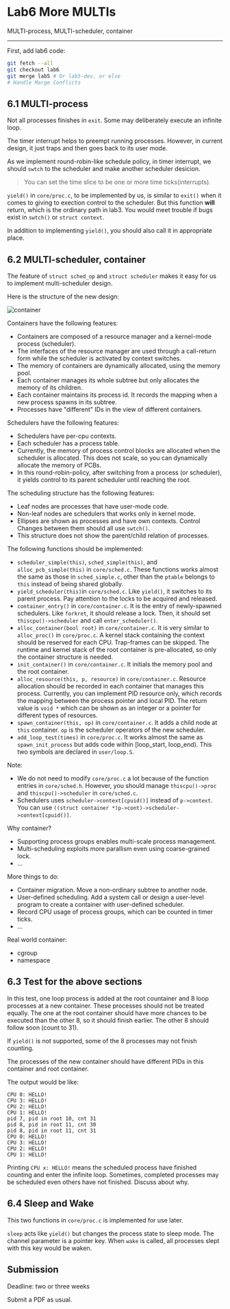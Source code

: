 # Lab6 More MULTIs

MULTI-process, MULTI-scheduler, container

------

First, add lab6 code:
```sh
git fetch --all
git checkout lab6
git merge lab5 # Or lab5-dev, or else
# Handle Marge Conflicts
```

## 6.1 MULTI-process

Not all processes finishes in `exit`. Some may deliberately execute an infinite loop.

The timer interrupt helps to preempt running processes. However, in current design, it just traps and then goes back to its user mode.

As we implement round-robin-like schedule policy, in timer interrupt, we should `swtch` to the scheduler and make another scheduler desicion.

> You can set the time slice to be one or more time ticks(interrupts).

`yield()` in `core/proc.c`, to be implemented by us, is similar to `exit()` when it comes to giving to exection control to the scheduler. But this function **will** return, which is the ordinary path in lab3. You would meet trouble if bugs exist in `swtch()` or `struct context`.

In addition to implementing `yield()`, you should also call it in appropriate place.

## 6.2 MULTI-scheduler, container
The feature of `struct sched_op` and `struct scheduler` makes it easy for us to implement multi-scheduler design.

Here is the structure of the new design:

![container](./container.svg)

Containers have the following features:

* Containers are composed of a resource manager and a kernel-mode process (scheduler).
* The interfaces of the resource manager are used through a call-return form while the scheduler is activated by context switches.
* The memory of containers are dynamically allocated, using the memory pool.
* Each container manages its whole subtree but only allocates the memory of its children.
* Each container maintains its process id. It records the mapping when a new process spawns in its subtree.
* Processes have "different" IDs in the view of different containers.

Schedulers have the following features:

* Schedulers have per-cpu contexts.
* Each scheduler has a process table.
* Currently, the memory of process control blocks are allocated when the scheduler is allocated. This does not scale, so you can dynamically allocate the memory of PCBs.
* In this round-robin-policy, after switching from a process (or scheduler), it yields control to its parent scheduler until reaching the root.

The scheduling structure has the following features:

* Leaf nodes are processes that have user-mode code.
* Non-leaf nodes are schedulers that works only in kernel mode.
* Ellipses are shown as processes and have own contexts. Control Changes between them should all use `swtch()`.
* This structure does not show the parent/child relation of processes.

The following functions should be implemented:

* `scheduler_simple(this)`, `sched_simple(this)`, and `alloc_pcb_simple(this)` in `core/sched.c`. These functions works almost the same as those in `sched_simple.c`, other than the `ptable` belongs to `this` instead of being shared globally.
* `yield_scheduler(this)`in `core/sched.c`. Like `yield()`, it switches to its parent process. Pay attention to the locks to be acquired and released. 
* `container_entry()` in `core/container.c`. It is the entry of newly-spawned schedulers. Like `forkret`, it should release a lock. Then, it should set `thiscpu()->scheduler` and call `enter_scheduler()`.
* `alloc_container(bool root)` in `core/container.c`. It is very similar to `alloc_proc()` in `core/proc.c`. A kernel stack containing the context should be reserved for each CPU. Trap-frames can be skipped. The runtime and kernel stack of the root container is pre-allocated, so only the container structure is needed.
* `init_container()` in `core/container.c`. It initials the memory pool and the root container.
* `alloc_resource(this, p, resource)` in `core/container.c`. Resource allocation should be recorded in each container that manages this process. Currently, you can implement PID resource only, which records the mapping between the process pointer and local PID. The return value is `void *` which can be shown as an integer or a pointer for different types of resources.
* `spawn_container(this, op)` in `core/container.c`. It adds a child node at `this` container. `op` is the scheduler operators of the new scheduler.
* `add_loop_test(times)` in `core/proc.c`. It works almost the same as `spawn_init_process` but adds code within [loop_start, loop_end). This two symbols are declared in `user/loop.S`.

Note:

* We do not need to modify `core/proc.c` a lot because of the function entries in `core/sched.h`. However, you should manage `thiscpu()->proc` and `thiscpu()->scheduler` in `core/sched.c`.
* Schedulers uses `scheduler->context[cpuid()]` instead of `p->context`. You can use `((struct container *)p->cont)->scheduler->context[cpuid()]`.

Why container?

* Supporting process groups enables multi-scale process management.
* Multi-scheduling exploits more parallism even using coarse-grained lock.
* ...

More things to do:

* Container migration. Move a non-ordinary subtree to another node.
* User-defined scheduling. Add a system call or design a user-level program to create a container with user-defined scheduler.
* Record CPU usage of process groups, which can be counted in timer ticks.
* ...

Real world container:

* cgroup
* namespace

## 6.3 Test for the above sections

In this test, one loop process is added at the root countainer and 8 loop processes at a new container. These processes should not be treated equally. The one at the root container should have more chances to be executed than the other 8, so it should finish earlier. The other 8 should follow soon (count to 31).

If `yield()` is not supported, some of the 8 processes may not finish counting.

The processes of the new container should have different PIDs in this container and root container.

The output would be like:

```
CPU 0: HELLO!
CPU 3: HELLO!
CPU 2: HELLO!
CPU 1: HELLO!
pid 7, pid in root 10, cnt 31
pid 8, pid in root 11, cnt 30
pid 8, pid in root 11, cnt 31
CPU 0: HELLO!
CPU 3: HELLO!
CPU 2: HELLO!
CPU 1: HELLO!
```

Printing `CPU x: HELLO!` means the scheduled process have finished counting and enter the infinite loop. Sometimes, completed processes may be scheduled even others have not finished. Discuss about why.

## 6.4 Sleep and Wake

This two functions in `core/proc.c` is implemented for use later.

`sleep` acts like `yield()` but changes the process state to sleep mode. The channel parameter is a pointer key. When `wake` is called, all processes slept with this key would be waken.

## Submission

Deadline: two or three weeks

Submit a PDF as usual.
